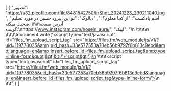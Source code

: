 [
  {
    "تصویر": "https://s32.picofile.com/file/8481542750/InShot_20241223_230211040.jpg",
    "اسم پادکست": "از کجا معلوم؟! ",
    "دیالوگ": "تو این اپیزود حسین در مورد تسلیم صحبت میکنه. \n\nآدرس صفحه گوینده:\nhttps://www.instagram.com/hosein_aura/",
    "لینک": "\n    \t\t\t\n    \t\t\t\tdocument.write('&lt;script type=&quot;text/javascript&quot; id=&quot;files_fm_upload_script_tag&quot; src=&quot;https://files.fm/web_module/js/v1/?uid=119778035&amp;uid_hash=33e577353a70eb56b9797f6b813c9ebd&amp;language=en&amp;insert_before_id=files_fm_upload_script_tag&amp;type=inline-form&quot;&gt;&lt;/'+'script&gt;');\n    \t\t\t<script type=\"text/javascript\" id=\"files_fm_upload_script_tag\" src=\"https://files.fm/web_module/js/v1/?uid=119778035&uid_hash=33e577353a70eb56b9797f6b813c9ebd&language=en&insert_before_id=files_fm_upload_script_tag&type=inline-form\"></script>\n    \t\t"
  }
]